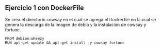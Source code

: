 ## Ejercicio 1 con DockerFile

Se crea el directorio cowsay en el cual se agrega el Dockerfile en la cual se genera la descarga de la imagen de debia y la instalacion de cowsay y fortune.

```
FROM debian:wheezy
RUN apt-get update && apt-get install -y cowsay fortune
``` 
